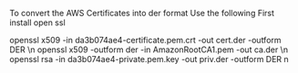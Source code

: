 To convert the AWS Certificates into der format  Use the following 
First install open ssl 

openssl x509 -in  da3b074ae4-certificate.pem.crt   -out cert.der -outform DER \n
openssl x509 -outform der -in AmazonRootCA1.pem -out ca.der  \n
openssl rsa -in da3b074ae4-private.pem.key  -out priv.der -outform DER n
